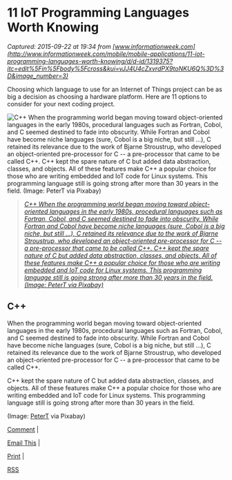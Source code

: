 # 11 IoT Programming Languages Worth Knowing

_Captured: 2015-09-22 at 19:34 from [www.informationweek.com](http://www.informationweek.com/mobile/mobile-applications/11-iot-programming-languages-worth-knowing/d/d-id/1319375?itc=edit%5Fin%5Fbody%5Fcross&kui=vJJ4U4cZxvrdPX9toNKU6Q%3D%3D&image_number=3)_

Choosing which language to use for an Internet of Things project can be as big a decision as choosing a hardware platform. Here are 11 options to consider for your next coding project. 

![C++
When the programming world began moving toward object-oriented languages in the early 1980s, procedural languages such as Fortran, Cobol, and C seemed destined to fade into obscurity. While Fortran and Cobol have become niche languages \(sure, Cobol is a big niche, but still …\), C retained its relevance due to the work of Bjarne Stroustrup, who developed an object-oriented pre-processor for C -- a pre-processor that came to be called C++.
C++ kept the spare nature of C but added data abstraction, classes, and objects. All of these features make C++ a popular choice for those who are writing embedded and IoT code for Linux systems. This programming language still is going strong after more than 30 years in the field.
\(Image: PeterT via  Pixabay\)
](http://img.deusm.com/informationweek/2015/03/1319375/c-622432.png)

> _[C++ When the programming world began moving toward object-oriented languages in the early 1980s, procedural languages such as Fortran, Cobol, and C seemed destined to fade into obscurity. While Fortran and Cobol have become niche languages (sure, Cobol is a big niche, but still …), C retained its relevance due to the work of Bjarne Stroustrup, who developed an object-oriented pre-processor for C -- a pre-processor that came to be called C++. C++ kept the spare nature of C but added data abstraction, classes, and objects. All of these features make C++ a popular choice for those who are writing embedded and IoT code for Linux systems. This programming language still is going strong after more than 30 years in the field. (Image: PeterT via Pixabay) ](http://www.informationweek.com/mobile/mobile-applications/11-iot-programming-languages-worth-knowing/d/d-id/1319375?itc=edit%5Fin%5Fbody%5Fcross&kui=vJJ4U4cZxvrdPX9toNKU6Q%3D%3D&image_number=3)_

## C++

When the programming world began moving toward object-oriented languages in the early 1980s, procedural languages such as Fortran, Cobol, and C seemed destined to fade into obscurity. While Fortran and Cobol have become niche languages (sure, Cobol is a big niche, but still …), C retained its relevance due to the work of Bjarne Stroustrup, who developed an object-oriented pre-processor for C -- a pre-processor that came to be called C++.

C++ kept the spare nature of C but added data abstraction, classes, and objects. All of these features make C++ a popular choice for those who are writing embedded and IoT code for Linux systems. This programming language still is going strong after more than 30 years in the field.

(Image: [PeterT](http://pixabay.com/en/c-cplusplus-programming-language-622432/) via Pixabay)

[Comment](http://www.informationweek.com/mobile/mobile-applications/11-iot-programming-languages-worth-knowing/d/d-id/1319375) |

[Email This](http://www.informationweek.com/mobile/mobile-applications/11-iot-programming-languages-worth-knowing/d/d-id/email.asp) |

[Print](http://www.informationweek.com/mobile/mobile-applications/11-iot-programming-languages-worth-knowing/d/d-id/1319375?print=yes) |

[RSS](http://www.informationweek.com/rss_simple.asp)
